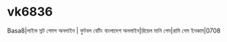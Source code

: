 # vk6836
Basa8|লাইভ স্লট গেমস অনলাইন | ফুটবল বেটিং বাংলাদেশ অনলাইন|রিয়েল মানি গেম|রামি গেম ইনকাম|0708
